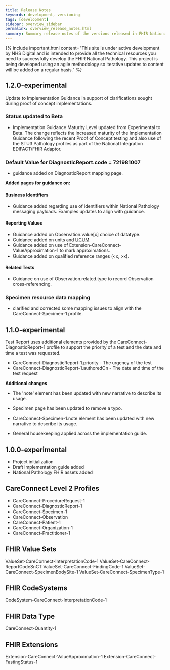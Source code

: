 ```yaml
---
title: Release Notes
keywords: development, versioning
tags: [development]
sidebar: overview_sidebar
permalink: overview_release_notes.html
summary: Summary release notes of the versions released in FHIR National Pathology Implementation Guide
---
```


{% include important.html content="This site is under active development by NHS Digital and is intended to provide all the technical resources you need to successfully develop the FHIR National Pathology. This project is being developed using an agile methodology so iterative updates to content will be added on a regular basis." %}

## 1.2.0-experimental ##


Update to Implementation Guidance in support of clarifications sought during proof of concept implementations.

### Status updated to Beta

- Implementation Guidance Maturity Level updated from Experimental to Beta.  The change reflects the increased maturity of the Implementation Guidance following the recent Proof of Concept testing and also use of the STU3 Pathology profiles as part of the National Integration EDIFACT/FHIR Adaptor.

### Default Value for DiagnosticReport.code = 721981007

 - guidance added on DiagnosticReport mapping page.



**Added pages for guidance on:**

#### Business Identifiers

- Guidance added regarding use of identifiers within National Pathology messaging payloads. Examples updates to align with guidance.

#### Reporting Values

- Guidance added on Observation.value[x] choice of datatype.
- Guidance added on units and [UCUM](http://unitsofmeasure.org).
- Guidance added on use of Extension-CareConnect-ValueApproximation-1 to mark approximations.
- Guidance added on qualified reference ranges (<x, >x).
        
#### Related Tests

- Guidance on use of Observation.related.type to record Observation cross-referencing.

### Specimen resource data mapping

- clarified and corrected some mapping issues to align with the CareConnect-Specimen-1 profile.

## 1.1.0-experimental ##

Test Report uses additional elements provided by the CareConnect-DiagnosticReport-1 profile to support the priority of a test and the date and time a test was requested. 

- CareConnect-DiagnosticReport-1.priority - The urgency of the test
- CareConnect-DiagnosticReport-1.authoredOn - The date and time of the test request

**Additional changes**

- The 'note' element has been updated with new narrative to describe its usage.

- Specimen page has been updated to remove a typo.

- CareConnect-Specimen-1.note element has been updated with new narrative to describe its usage.

- General housekeeping applied across the implementation guide.
  
## 1.0.0-experimental ##

- Project initialization
- Draft Implementation guide added
- National Pathology FHIR assets added

## CareConnect Level 2 Profiles ##

- CareConnect-ProcedureRequest-1 
- CareConnect-DiagnosticReport-1 
- CareConnect-Specimen-1 
- CareConnect-Observation
- CareConnect-Patient-1
- CareConnect-Organization-1
- CareConnect-Practitioner-1

## FHIR Value Sets ##

ValueSet-CareConnect-InterpretationCode-1
ValueSet-CareConnect-ReportCodeSnCT
ValueSet-CareConnect-FindingCode-1
ValueSet-CareConnect-SpecimenBodySite-1
ValueSet-CareConnect-SpecimenType-1

## FHIR CodeSystems ##

CodeSystem-CareConnect-InterpretationCode-1


## FHIR Data Type ##

CareConnect-Quantity-1

## FHIR Extensions ##

Extension-CareConnect-ValueApproximation-1
Extension-CareConnect-FastingStatus-1


